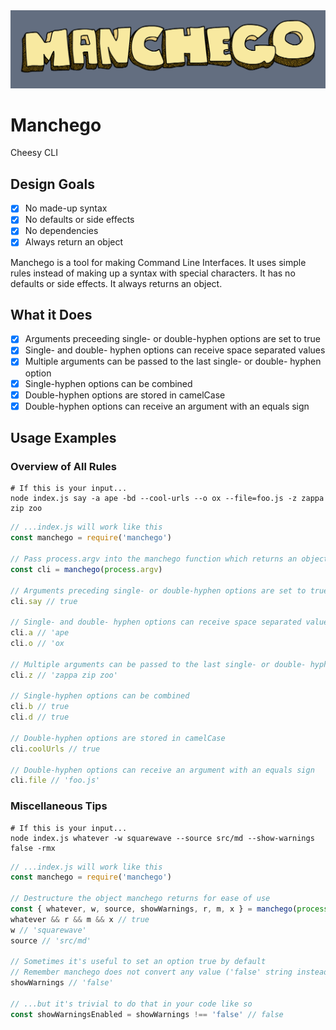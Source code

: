 <img alt="" src="manchego-logo.png">

# Manchego
Cheesy CLI

## Design Goals
- [x] No made-up syntax
- [x] No defaults or side effects
- [x] No dependencies
- [x] Always return an object

Manchego is a tool for making Command Line Interfaces. It uses simple rules instead of making up a syntax with special characters. It has no defaults or side effects. It always returns an object.

## What it Does
- [x] Arguments preceeding single- or double-hyphen options are set to true
- [x] Single- and double- hyphen options can receive space separated values
- [x] Multiple arguments can be passed to the last single- or double- hyphen option
- [x] Single-hyphen options can be combined
- [x] Double-hyphen options are stored in camelCase
- [x] Double-hyphen options can receive an argument with an equals sign

## Usage Examples
### Overview of All Rules
```console
# If this is your input...
node index.js say -a ape -bd --cool-urls --o ox --file=foo.js -z zappa zip zoo
```

```js
// ...index.js will work like this
const manchego = require('manchego')

// Pass process.argv into the manchego function which returns an object
const cli = manchego(process.argv)

// Arguments preceding single- or double-hyphen options are set to true
cli.say // true

// Single- and double- hyphen options can receive space separated values
cli.a // 'ape
cli.o // 'ox

// Multiple arguments can be passed to the last single- or double- hyphen option
cli.z // 'zappa zip zoo'

// Single-hyphen options can be combined
cli.b // true
cli.d // true

// Double-hyphen options are stored in camelCase
cli.coolUrls // true

// Double-hyphen options can receive an argument with an equals sign
cli.file // 'foo.js'
```

### Miscellaneous Tips
```console
# If this is your input...
node index.js whatever -w squarewave --source src/md --show-warnings false -rmx
```

```js
// ...index.js will work like this
const manchego = require('manchego')

// Destructure the object manchego returns for ease of use
const { whatever, w, source, showWarnings, r, m, x } = manchego(process.argv)
whatever && r && m && x // true
w // 'squarewave'
source // 'src/md'

// Sometimes it's useful to set an option true by default
// Remember manchego does not convert any value ('false' string instead of boolean)...
showWarnings // 'false'

// ...but it's trivial to do that in your code like so
const showWarningsEnabled = showWarnings !== 'false' // false

```
